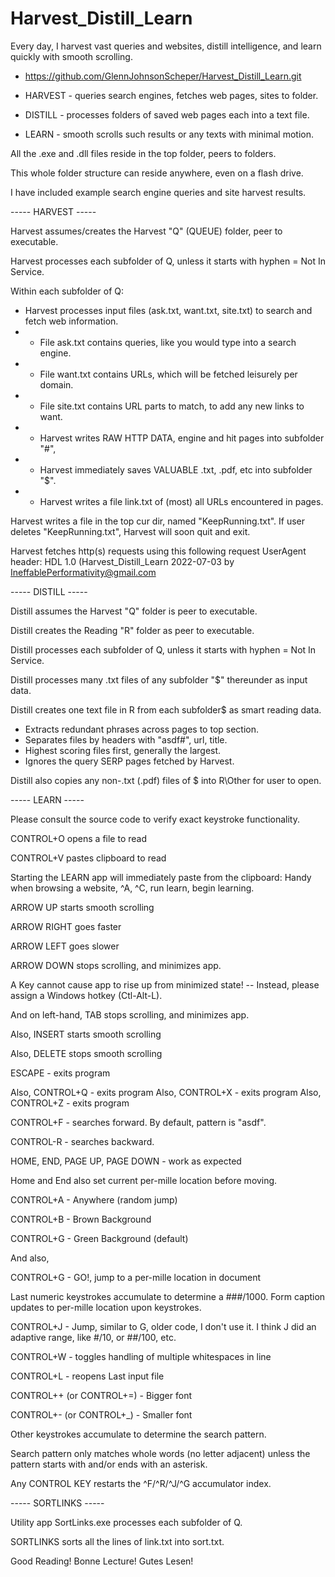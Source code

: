 # Harvest_Distill_Learn

Every day, I harvest vast queries and websites, distill intelligence, and learn quickly with smooth scrolling.

- https://github.com/GlennJohnsonScheper/Harvest_Distill_Learn.git

- HARVEST - queries search engines, fetches web pages, sites to folder.

- DISTILL - processes folders of saved web pages each into a text file.

- LEARN - smooth scrolls such results or any texts with minimal motion.

All the .exe and .dll files reside in the top folder, peers to folders.

This whole folder structure can reside anywhere, even on a flash drive.

I have included example search engine queries and site harvest results.

----- HARVEST -----

Harvest assumes/creates the Harvest "Q" (QUEUE) folder, peer to executable.

Harvest processes each subfolder of Q, unless it starts with hyphen = Not In Service.

Within each subfolder of Q:

- Harvest processes input files (ask.txt, want.txt, site.txt) to search and fetch web information.
- - File ask.txt contains queries, like you would type into a search engine.
- - File want.txt contains URLs, which will be fetched leisurely per domain.
- - File site.txt contains URL parts to match, to add any new links to want.
- - Harvest writes RAW HTTP DATA, engine and hit pages into subfolder "#",
- - Harvest immediately saves VALUABLE .txt, .pdf, etc into subfolder "$".
- - Harvest writes a file link.txt of (most) all URLs encountered in pages.

Harvest writes a file in the top cur dir, named "KeepRunning.txt".
If user deletes "KeepRunning.txt", Harvest will soon quit and exit.

Harvest fetches http(s) requests using this following request UserAgent header:
HDL 1.0 (Harvest_Distill_Learn 2022-07-03 by IneffablePerformativity@gmail.com

----- DISTILL -----

Distill assumes the Harvest "Q" folder is peer to executable.

Distill creates the Reading "R" folder as peer to executable.

Distill processes each subfolder of Q, unless it starts with hyphen = Not In Service.

Distill processes many .txt files of any subfolder "$" thereunder as input data.

Distill creates one text file in R from each subfolder\$ as smart reading data.

- Extracts redundant phrases across pages to top section.
- Separates files by headers with "asdf#", url, title.
- Highest scoring files first, generally the largest.
- Ignores the query SERP pages fetched by Harvest.

Distill also copies any non-.txt (.pdf) files of $ into R\Other for user to open.

----- LEARN -----

Please consult the source code to verify exact keystroke functionality.

CONTROL+O opens a file to read

CONTROL+V pastes clipboard to read

Starting the LEARN app will immediately paste from the clipboard:
Handy when browsing a website, ^A, ^C, run learn, begin learning.

ARROW UP starts smooth scrolling

ARROW RIGHT goes faster

ARROW LEFT goes slower

ARROW DOWN stops scrolling, and minimizes app.

A Key cannot cause app to rise up from minimized state!
-- Instead, please assign a Windows hotkey (Ctl-Alt-L).

And on left-hand, TAB stops scrolling, and minimizes app.

Also, INSERT starts smooth scrolling

Also, DELETE stops smooth scrolling

ESCAPE - exits program

Also, CONTROL+Q - exits program
Also, CONTROL+X - exits program
Also, CONTROL+Z - exits program

CONTROL+F - searches forward. By default, pattern is "asdf".

CONTROL-R - searches backward.

HOME, END, PAGE UP, PAGE DOWN - work as expected

Home and End also set current per-mille location before moving.

CONTROL+A - Anywhere (random jump)

CONTROL+B - Brown Background

CONTROL+G - Green Background (default)

And also,

CONTROL+G - GO!, jump to a per-mille location in document

Last numeric keystrokes accumulate to determine a ###/1000.
Form caption updates to per-mille location upon keystrokes.

CONTROL+J - Jump, similar to G, older code, I don't use it.
I think J did an adaptive range, like #/10, or ##/100, etc.

CONTROL+W - toggles handling of multiple whitespaces in line

CONTROL+L - reopens Last input file

CONTROL++ (or CONTROL+=) - Bigger font

CONTROL+- (or CONTROL+_) - Smaller font

Other keystrokes accumulate to determine the search pattern.

Search pattern only matches whole words (no letter adjacent)
unless the pattern starts with and/or ends with an asterisk.

Any CONTROL KEY restarts the ^F/^R/^J/^G accumulator index.


----- SORTLINKS -----

Utility app SortLinks.exe processes each subfolder of Q.

SORTLINKS sorts all the lines of link.txt into sort.txt.



Good Reading! Bonne Lecture! Gutes Lesen!

